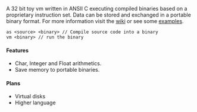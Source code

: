 A 32 bit toy vm written in ANSII C executing compiled binaries based on a proprietary instruction set. Data can be stored and exchanged in a portable binary format. For more information visit the [wiki](https://github.com/zarat/vm/wiki) or see some [examples](https://github.com/zarat/vm/tree/main/examples).

```
as <source> <binary> // Compile source code into a binary
vm <binary> // run the binary
```

#### Features
* Char, Integer and Float arithmetics.
* Save memory to portable binaries.

#### Plans
* Virtual disks
* Higher language
